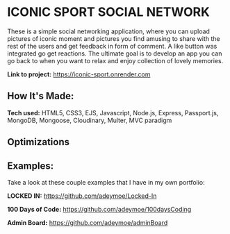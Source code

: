 # ICONIC SPORT SOCIAL NETWORK
These is a simple social networking application, where you can upload pictures of iconic moment and pictures you find amusing to share with the rest of the users and get feedback in form of comment. A like button was integrated go get reactions. The ultimate goal is to develop an app you can go back to when you want to relax and enjoy collection of lovely memories.

**Link to project:** https://iconic-sport.onrender.com


## How It's Made:

**Tech used:**  HTML5, CSS3, EJS, Javascript, Node.js, Express, Passport.js, MongoDB, Mongoose, Cloudinary, Multer, MVC paradigm


## Optimizations



## Examples:
Take a look at these couple examples that I have in my own portfolio:

**LOCKED IN:** https://github.com/adeymoe/Locked-In

**100 Days of Code:** https://github.com/adeymoe/100daysCoding

**Admin Board:** https://github.com/adeymoe/adminBoard



